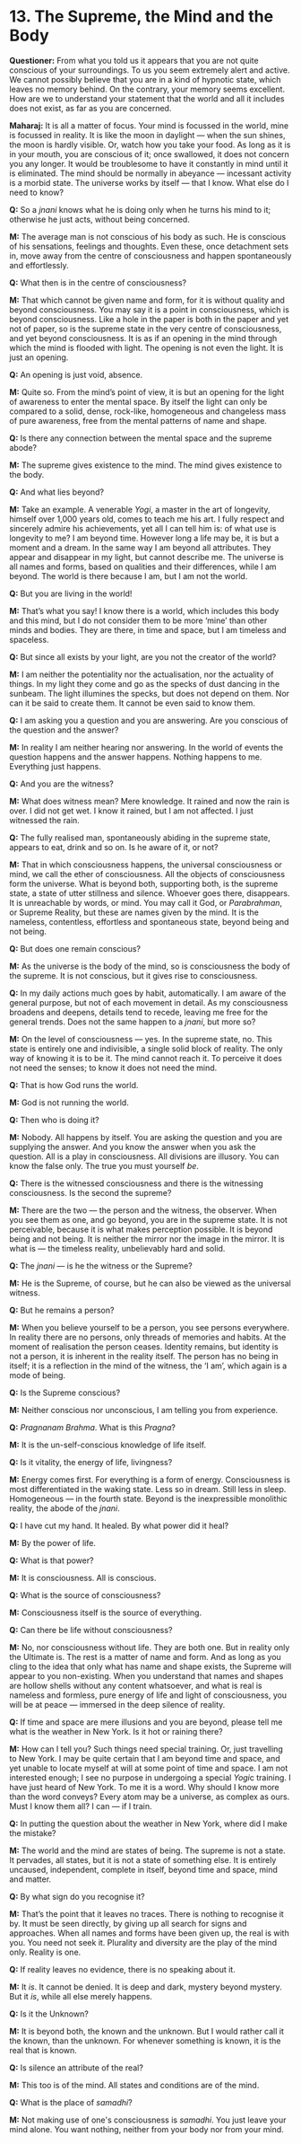 # 13. The Supreme, the Mind and the Body

**Questioner:** From what you told us it appears that you are not quite conscious of your surroundings. To us you seem extremely alert and active. We cannot possibly believe that you are in a kind of hypnotic state, which leaves no memory behind. On the contrary, your memory seems excellent. How are we to understand your statement that the world and all it includes does not exist, as far as you are concerned. 

**Maharaj:** It is all a matter of focus. Your mind is focussed in the world, mine is focussed in reality. It is like the moon in daylight — when the sun shines, the moon is hardly visible. Or, watch how you take your food. As long as it is in your mouth, you are conscious of it; once swallowed, it does not concern you any longer. It would be troublesome to have it constantly in mind until it is eliminated. The mind should be normally in abeyance — incessant activity is a morbid state. The universe works by itself — that I know. What else do I need to know?

**Q:** So a *jnani* knows what he is doing only when he turns his mind to it; otherwise he just acts, without being concerned.

**M:** The average man is not conscious of his body as such. He is conscious of his sensations, feelings and thoughts. Even these, once detachment sets in, move away from the centre of consciousness and happen spontaneously and effortlessly.

**Q:** What then is in the centre of consciousness?

**M:** That which cannot be given name and form, for it is without quality and beyond consciousness. You may say it is a point in consciousness, which is beyond consciousness. Like a hole in the paper is both in the paper and yet not of paper, so is the supreme state in the very centre of consciousness, and yet beyond consciousness. It is as if an opening in the mind through which the mind is flooded with light. The opening is not even the light. It is just an opening.

**Q:** An opening is just void, absence.

**M:** Quite so. From the mind’s point of view, it is but an opening for the light of awareness to enter the mental space. By itself the light can only be compared to a solid, dense, rock-like, homogeneous and changeless mass of pure awareness, free from the mental patterns of name and shape.

**Q:** Is there any connection between the mental space and the supreme abode?

**M:** The supreme gives existence to the mind. The mind gives existence to the body.

**Q:** And what lies beyond?

**M:** Take an example. A venerable *Yogi*, a master in the art of longevity, himself over 1,000 years old, comes to teach me his art. I fully respect and sincerely admire his achievements, yet all I can tell him is: of what use is longevity to me? I am beyond time. However long a life may be, it is but a moment and a dream. In the same way I am beyond all attributes. They appear and disappear in my light, but cannot describe me. The universe is all names and forms, based on qualities and their differences, while I am beyond. The world is there because I am, but I am not the world.

**Q:** But you are living in the world!

**M:** That’s what you say! I know there is a world, which includes this body and this mind, but I do not consider them to be more ‘mine’ than other minds and bodies. They are there, in time and space, but I am timeless and spaceless.

**Q:** But since all exists by your light, are you not the creator of the world?

**M:** I am neither the potentiality nor the actualisation, nor the actuality of things. In my light they come and go as the specks of dust dancing in the sunbeam. The light illumines the specks, but does not depend on them. Nor can it be said to create them. It cannot be even said to know them.

**Q:** I am asking you a question and you are answering. Are you conscious of the question and the answer?

**M:** In reality I am neither hearing nor answering. In the world of events the question happens and the answer happens. Nothing happens to me. Everything just happens.

**Q:** And you are the witness?

**M:** What does witness mean? Mere knowledge. It rained and now the rain is over. I did not get wet. I know it rained, but I am not affected. I just witnessed the rain.

**Q:** The fully realised man, spontaneously abiding in the supreme state, appears to eat, drink and so on. Is he aware of it, or not?

**M:** That in which consciousness happens, the universal consciousness or mind, we call the ether of consciousness. All the objects of consciousness form the universe. What is beyond both, supporting both, is the supreme state, a state of utter stillness and silence. Whoever goes there, disappears. It is unreachable by words, or mind. You may call it God, or *Parabrahman*, or Supreme Reality, but these are names given by the mind. It is the nameless, contentless, effortless and spontaneous state, beyond being and not being.

**Q:** But does one remain conscious?

**M:** As the universe is the body of the mind, so is consciousness the body of the supreme. It is not conscious, but it gives rise to consciousness.

**Q:** In my daily actions much goes by habit, automatically. I am aware of the general purpose, but not of each movement in detail. As my consciousness broadens and deepens, details tend to recede, leaving me free for the general trends. Does not the same happen to a *jnani*, but more so?

**M:** On the level of consciousness — yes. In the supreme state, no. This state is entirely one and indivisible, a single solid block of reality. The only way of knowing it is to be it. The mind cannot reach it. To perceive it does not need the senses; to know it does not need the mind.

**Q:** That is how God runs the world.

**M:** God is not running the world.

**Q:** Then who is doing it?

**M:** Nobody. All happens by itself. You are asking the question and you are supplying the answer. And you know the answer when you ask the question. All is a play in consciousness. All divisions are illusory. You can know the false only. The true you must yourself *be*.

**Q:** There is the witnessed consciousness and there is the witnessing consciousness. Is the 
second the supreme?

**M:** There are the two — the person and the witness, the observer. When you see them as one, and go beyond, you are in the supreme state. It is not perceivable, because it is what makes perception possible. It is beyond being and not being. It is neither the mirror nor the image in the mirror. It is what is — the timeless reality, unbelievably hard and solid.

**Q:** The *jnani* — is he the witness or the Supreme?

**M:** He is the Supreme, of course, but he can also be viewed as the universal witness.

**Q:** But he remains a person?

**M:** When you believe yourself to be a person, you see persons everywhere. In reality there are no persons, only threads of memories and habits. At the moment of realisation the person ceases. Identity remains, but identity is not a person, it is inherent in the reality itself. The person has no being in itself; it is a reflection in the mind of the witness, the ‘I am’, which again is a mode of being.

**Q:** Is the Supreme conscious?

**M:** Neither conscious nor unconscious, I am telling you from experience.

**Q:** *Pragnanam Brahma*. What is this *Pragna*?

**M:** It is the un-self-conscious knowledge of life itself.

**Q:** Is it vitality, the energy of life, livingness?

**M:** Energy comes first. For everything is a form of energy. Consciousness is most differentiated in the waking state. Less so in dream. Still less in sleep. Homogeneous — in the fourth state. Beyond is the inexpressible monolithic reality, the abode of the *jnani*.

**Q:** I have cut my hand. It healed. By what power did it heal?

**M:** By the power of life.

**Q:** What is that power?

**M:** It is consciousness. All is conscious.

**Q:** What is the source of consciousness?

**M:** Consciousness itself is the source of everything.

**Q:** Can there be life without consciousness?

**M:** No, nor consciousness without life. They are both one. But in reality only the Ultimate is. The rest is a matter of name and form. And as long as you cling to the idea that only what has name and shape exists, the Supreme will appear to you non-existing. When you understand that names and shapes are hollow shells without any content whatsoever, and what is real is nameless and formless, pure energy of life and light of consciousness, you will be at peace — immersed in the deep silence of reality.

**Q:** If time and space are mere illusions and you are beyond, please tell me what is the weather in New York. Is it hot or raining there?

**M:** How can I tell you? Such things need special training. Or, just travelling to New York. I may be quite certain that I am beyond time and space, and yet unable to locate myself at will at some point of time and space. I am not interested enough; I see no purpose in undergoing a special *Yogi*c training. I have just heard of New York. To me it is a word. Why should I know more than the word conveys? Every atom may be a universe, as complex as ours. Must I know them all? I can — if I train.

**Q:** In putting the question about the weather in New York, where did I make the mistake?

**M:** The world and the mind are states of being. The supreme is not a state. It pervades, all states, but it is not a state of something else. It is entirely uncaused, independent, complete in itself, beyond time and space, mind and matter.

**Q:** By what sign do you recognise it?

**M:** That’s the point that it leaves no traces. There is nothing to recognise it by. It must be seen directly, by giving up all search for signs and approaches. When all names and forms have been given up, the real is with you. You need not seek it. Plurality and diversity are the play of the mind only. Reality is one.

**Q:** If reality leaves no evidence, there is no speaking about it.

**M:** It *is*. It cannot be denied. It is deep and dark, mystery beyond mystery. But it *is*, while all else merely happens.

**Q:** Is it the Unknown?

**M:** It is beyond both, the known and the unknown. But I would rather call it the known, than the unknown. For whenever something is known, it is the real that is known.

**Q:** Is silence an attribute of the real?

**M:** This too is of the mind. All states and conditions are of the mind.

**Q:** What is the place of *samadhi*?

**M:** Not making use of one's consciousness is *samadhi*. You just leave your mind alone. You want nothing, neither from your body nor from your mind.